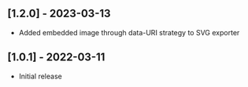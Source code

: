 ## [1.2.0] - 2023-03-13

- Added embedded image through data-URI strategy to SVG exporter

## [1.0.1] - 2022-03-11

- Initial release

